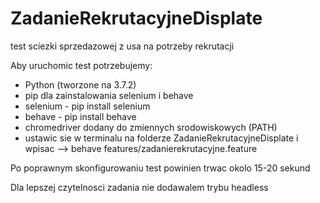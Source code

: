 # ZadanieRekrutacyjneDisplate
test sciezki sprzedazowej z usa na potrzeby rekrutacji

Aby uruchomic test potrzebujemy:
- Python (tworzone na 3.7.2)
- pip dla zainstalowania selenium i behave
- selenium - pip install selenium
- behave - pip install behave
- chromedriver dodany do zmiennych srodowiskowych (PATH)
- ustawic sie w terminalu na folderze ZadanieRekrutacyjneDisplate i wpisac --> behave features/zadanierekrutacyjne.feature


Po poprawnym skonfigurowaniu test powinien trwac okolo 15-20 sekund

Dla lepszej czytelnosci zadania nie dodawalem trybu headless
